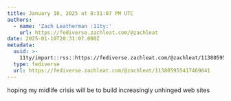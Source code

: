 ```yaml
---
title: January 10, 2025 at 8:31:07 PM UTC
authors:
  - name: 'Zach Leatherman :11ty:'
    url: https://fediverse.zachleat.com/@zachleat
date: 2025-01-10T20:31:07.000Z
metadata:
  uuid: >-
    11ty/import::rss::https://fediverse.zachleat.com/@zachleat/113805955417469841
  type: fediverse
  url: https://fediverse.zachleat.com/@zachleat/113805955417469841
---
```

hoping my midlife crisis will be to build increasingly unhinged web sites